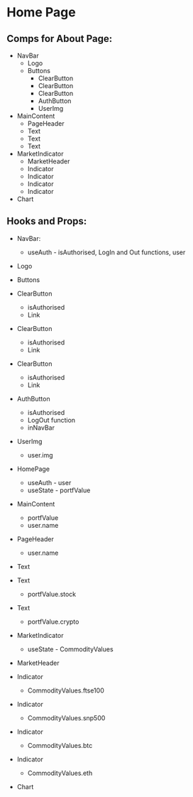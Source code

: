 # Home Page

## Comps for About Page:

- NavBar
  - Logo
  - Buttons
    - ClearButton
    - ClearButton
    - ClearButton
    - AuthButton
    - UserImg
- MainContent
  - PageHeader
  - Text
  - Text
  - Text
- MarketIndicator
  - MarketHeader
  - Indicator
  - Indicator
  - Indicator
  - Indicator
- Chart

## Hooks and Props:

- NavBar:
  - useAuth - isAuthorised, LogIn and Out functions, user
- Logo
- Buttons
- ClearButton
  - isAuthorised
  - Link
- ClearButton
  - isAuthorised
  - Link
- ClearButton
  - isAuthorised
  - Link
- AuthButton
  - isAuthorised
  - LogOut function
  - inNavBar
- UserImg

  - user.img

- HomePage
  - useAuth - user
  - useState - portfValue
- MainContent
  - portfValue
  - user.name
- PageHeader
  - user.name
- Text
- Text
  - portfValue.stock
- Text
  - portfValue.crypto
- MarketIndicator
  - useState - CommodityValues
- MarketHeader
- Indicator
  - CommodityValues.ftse100
- Indicator
  - CommodityValues.snp500
- Indicator
  - CommodityValues.btc
- Indicator
  - CommodityValues.eth
- Chart
